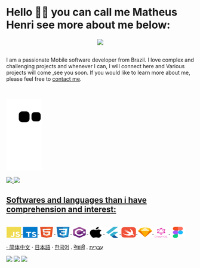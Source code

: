 # Hello 👋🏻 you can call me Matheus Henri see more about me below:
<div align="center">
  <img src="https://source.unsplash.com/850x180/?softwaredeveloper" align="center" />
</div>
<div>
  <br />
  <p>
    I am a passionate Mobile software developer from Brazil. 
    I love complex and challenging projects and whenever I can,
    I will connect here and Various projects will come ,see you soon. If you would like to learn more about me, please feel free to 
    <a href="https://Math.ADS@outlook.com" target="_blank">contact me</a>.
  </p>
  <br />
</div>

![Snake animation](https://github.com/rafaballerini/rafaballerini/blob/output/github-contribution-grid-snake.svg)
<div>
  <a href="https://github.com/Matheus-H-Mx"> 
  <img height="180em" src="https://github-readme-stats.vercel.app/api?username=Matheus-H-Mx&show_icons=true&theme=white&include_all_commits=true&count_private=true"/>
  <img height="160em" src="https://media.giphy.com/media/VbDqmJbxaeYCoM92Ow/giphy.gif"/>
</div>
  
 ## Softwares and languages than i have comprehension and interest:
  
<div style="display: inline_block"><br>
  <img align="center" alt="MX-Js" height="30" width="40" src="https://raw.githubusercontent.com/devicons/devicon/master/icons/javascript/javascript-plain.svg">
  <img align="center" alt="MX-Ts" height="30" width="40" src="https://raw.githubusercontent.com/devicons/devicon/master/icons/typescript/typescript-plain.svg">
  <img align="center" alt="MX-HTML" height="30" width="40" src="https://raw.githubusercontent.com/devicons/devicon/master/icons/html5/html5-original.svg">
  <img align="center" alt="MX-CSS" height="30" width="40" src="https://raw.githubusercontent.com/devicons/devicon/master/icons/css3/css3-original.svg">
  <img align="center" alt="MX-Csharp" height="30" width="40" src="https://raw.githubusercontent.com/devicons/devicon/master/icons/csharp/csharp-original.svg">
  <img align="center" alt="MX-Apple" height="30" width="40" src="https://raw.githubusercontent.com/devicons/devicon/master/icons/apple/apple-original.svg">
  <img align="center" alt="MX-Flutter" height="30" width="40" src="https://github.com/devicons/devicon/blob/master/icons/flutter/flutter-original.svg">
  <img align="center" alt="MX-Swift" height="30" width="40" src="https://raw.githubusercontent.com/devicons/devicon/master/icons/swift/swift-original.svg">
  <img align="center" alt="MX-Sketch" height="30" width="40" src="https://raw.githubusercontent.com/devicons/devicon/master/icons/sketch/sketch-original.svg">
  <img align="center" alt="MX-GraphQL" height="30" width="40" src="https://raw.githubusercontent.com/devicons/devicon/master/icons/graphql/graphql-plain-wordmark.svg">
  <img align="center" alt="Figma" height="30" width="40" src="https://raw.githubusercontent.com/devicons/devicon/master/icons/figma/figma-original.svg">                                                                                                                                       
   </div>
 
  <p>
  </p> 
 <p align="left">
    ·
    <a href="/docs/readme_cn.md">简体中文</a>
    ·
    <a href="/docs/readme_ja.md">日本語</a>
    ·
    <a href="/docs/readme_kr.md">한국어</a>
    .
   <a href="/docs/readme_np.md">नेपाली</a>
    .
   <a href="/docs/readme_il.md">עִברִית</a>
  </p>
 
  
<div> 
  <a href="https://encurtador.com.br/fhoqS" target="_blank"><img src="https://img.shields.io/badge/WhatsApp-25D366?style=for-the-badge&logo=whatsapp&logoColor=white" target="_blank"></a> 
  <a href="https://math.h.mx@gmail.com"><img src="https://img.shields.io/badge/-Gmail-%23333?style=for-the-badge&logo=gmail&logoColor=white" target="_blank"></a>
  <a href="https://www.linkedin.com/in/matheus-h-santos-4548461a2/" target="_blank"><img src="https://img.shields.io/badge/-LinkedIn-%230077B5?style=for-the-badge&logo=linkedin&logoColor=white" target="_blank"></a>
</div>
